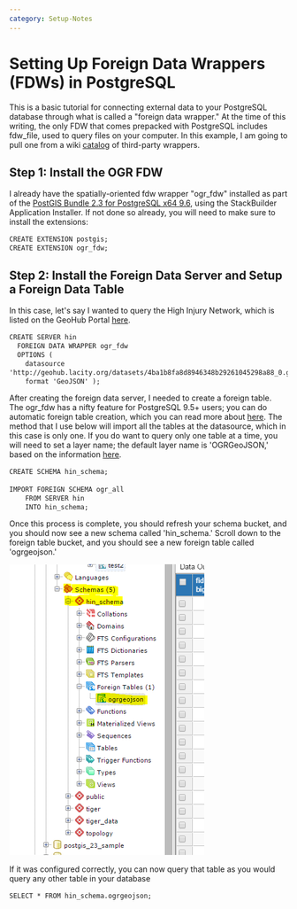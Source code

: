 ```yaml
---
category: Setup-Notes
---
```

# Setting Up Foreign Data Wrappers (FDWs) in PostgreSQL
This is a basic tutorial for connecting external data to your PostgreSQL database through what is called a "foreign data wrapper." 
At the time of this writing, the only FDW that comes prepacked with PostgreSQL includes fdw_file, used to query files on your computer. 
In this example, I am going to pull one from a wiki [catalog](http://wiki.postgresql.org/wiki/Foreign_data_wrappers) of third-party wrappers.

## Step 1: Install the OGR FDW
I already have the spatially-oriented fdw wrapper "ogr_fdw" installed as part of 
the [PostGIS Bundle 2.3 for PostgreSQL x64 9.6](http://postgis.net/windows_downloads/),
using the StackBuilder Application Installer. If not done so already, you will need to make
sure to install the extensions:
```
CREATE EXTENSION postgis;
CREATE EXTENSION ogr_fdw;
```

## Step 2: Install the Foreign Data Server and Setup a Foreign Data Table
In this case, let's say I wanted to query the High Injury Network, which is listed on the GeoHub Portal [here](http://geohub.lacity.org/datasets/4ba1b8fa8d8946348b29261045298a88_0).
```
CREATE SERVER hin
  FOREIGN DATA WRAPPER ogr_fdw
  OPTIONS (
    datasource 'http://geohub.lacity.org/datasets/4ba1b8fa8d8946348b29261045298a88_0.geojson',
    format 'GeoJSON' );
```
After creating the foreign data server, I needed to create a foreign table. The ogr_fdw has a nifty feature for PostgreSQL 9.5+ users; 
you can do automatic foreign table creation, which you can read more about [here](https://github.com/pramsey/pgsql-ogr-fdw). The method that I use below will import all the tables at the datasource, which in this case is only one. If you do want to query only one table at a time, you will need to set a layer name; the default layer name is 'OGRGeoJSON,' based on the information [here](http://www.gdal.org/drv_geojson.html).
```
CREATE SCHEMA hin_schema;

IMPORT FOREIGN SCHEMA ogr_all 
	FROM SERVER hin 
    INTO hin_schema;
```
Once this process is complete, you should refresh your schema bucket, and you should now see a new schema called 'hin_schema.' Scroll down to the foreign table bucket, and you should see a new foreign table called 'ogrgeojson.' 

![FDW_ForeignTableSchema](/images/FDW_ForeignTableSchema.PNG)

If it was configured correctly, you can now query that table as you would query any other table in your database
```
SELECT * FROM hin_schema.ogrgeojson;
```


